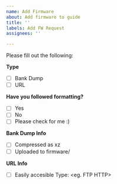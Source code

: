 ```yaml
---
name: Add Firmware
about: Add firmware to guide
title: ''
labels: Add FW Request
assignees: ''

---
```


Please fill out the following:

**Type**
- [ ] Bank Dump
- [ ] URL

**Have you followed formatting?**
- [ ] Yes
- [ ] No
- [ ] Please check for me :)

**Bank Dump Info**
- [ ] Compressed as xz
- [ ] Uploaded to firmware/

**URL Info**
- [ ] Easily accesible
Type: <eg. FTP HTTP>
